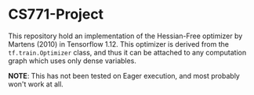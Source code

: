 # CS771-Project

This repository hold an implementation of the Hessian-Free optimizer by Martens (2010) in Tensorflow 1.12.
This optimizer is derived from the `tf.train.Optimizer` class, and thus it can be attached to any computation graph which uses only dense variables.

**NOTE**: This has not been tested on Eager execution, and most probably won't work at all.
